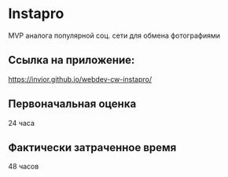 # Instapro

MVP аналога популярной соц. сети для обмена фотографиями

## Ссылка на приложение: 

https://invior.github.io/webdev-cw-instapro/

## Первоначальная оценка

24 часа

## Фактически затраченное время

48 часов
